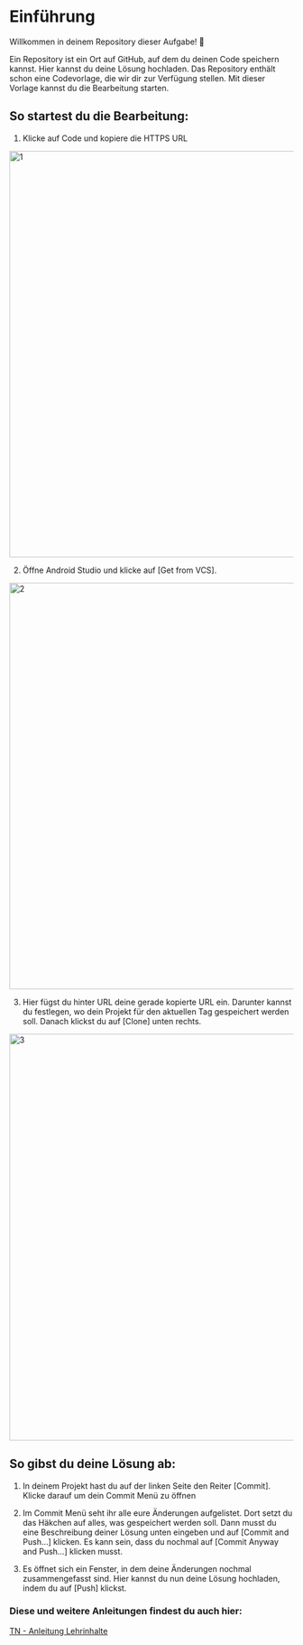 # Einführung

Willkommen in deinem Repository dieser Aufgabe! 🎉

Ein Repository ist ein Ort auf GitHub, auf dem du deinen Code speichern kannst. 
Hier kannst du deine Lösung hochladen.
Das Repository enthält schon eine Codevorlage, die wir dir zur Verfügung stellen. 
Mit dieser Vorlage kannst du die Bearbeitung starten.

## So startest du die Bearbeitung:

1. Klicke auf Code und kopiere die HTTPS URL
<img width="720" alt="1" src="https://user-images.githubusercontent.com/101095654/218325190-dd98c265-583d-49d7-948f-d5f5aaa1d574.png">


2. Öffne Android Studio und klicke auf [Get from VCS].
<img width="720" alt="2" src="https://user-images.githubusercontent.com/101095654/218325616-c9684360-d195-44a0-b5aa-a2fabfc3dee1.png">


3. Hier fügst du hinter URL deine gerade kopierte URL ein. Darunter kannst du festlegen, wo dein Projekt für den aktuellen Tag gespeichert werden soll. Danach klickst du auf [Clone] unten rechts.
<img width="720" alt="3" src="https://user-images.githubusercontent.com/101095654/218325332-4e0c2223-2def-4772-9837-0c1c5352eac0.png">

## So gibst du deine Lösung ab:

1. In deinem Projekt hast du auf der linken Seite den Reiter [Commit]. Klicke darauf um dein Commit Menü zu öffnen

2. Im Commit Menü seht ihr alle eure Änderungen aufgelistet. Dort setzt du das Häkchen auf alles, was gespeichert werden soll. 
Dann musst du eine Beschreibung deiner Lösung unten eingeben und auf [Commit and Push…] klicken.
Es kann sein, dass du nochmal auf [Commit Anyway and Push…] klicken musst.

3. Es öffnet sich ein Fenster, in dem deine Änderungen nochmal zusammengefasst sind. Hier kannst du nun deine Lösung hochladen, indem du auf [Push] klickst.

### Diese und weitere Anleitungen findest du auch hier: 
[TN - Anleitung Lehrinhalte](https://docs.google.com/document/d/1iRcWK6B_xB5t1ifJcO6M3-xW8UkFG8A75CXbgRUusm8/edit?usp=sharing)
